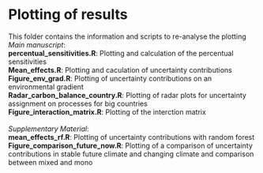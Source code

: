 # Plotting of results 

This folder contains the information and scripts to re-analyse the plotting <br>
*Main manuscript*:  <br>
**percentual_sensitivities.R**: Plotting and calculation of the percentual sensitivities  <br>
**Mean_effects.R**: Plotting and caculation of uncertainty contributions  <br>
**Figure_env_grad.R**: Plotting of uncertainty contributions on an environmental gradient  <br>
**Radar_carbon_balance_country.R**: Plotting of radar plots for uncertainty assignment on processes for big countries  <br>
**Figure_interaction_matrix.R**: Plotting of the interction matrix  <br>
 <br>
*Supplementary Material*:  <br>
**mean_effects_rf.R**: Plotting of uncertainty contributions with random forest  <br>
**Figure_comparison_future_now.R**: Plotting of a comparison of uncertainty contributions in stable future climate and changing climate and comparison between mixed and mono  <br> 





